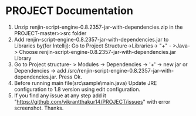 
# PROJECT Documentation
1) Unzip renjin-script-engine-0.8.2357-jar-with-dependencies.zip in the PROJECT-master>>src folder
2) Add renjin-script-engine-0.8.2357-jar-with-dependencies.jar to Libraries by(for Intellij): Go to Project Structure->Libraries-> "+" -      >Java-> Choose renjin-script-engine-0.8.2357-jar-with-dependencies.jar Library
3) Go to Project structure- > Modules -> Dependencies -> '+' -> new jar or Dependencies -> add /src/renjin-script-engine-0.8.2357-jar-with-dependencies.jar. Press Ok.
4) Before running main file(src\sample\main.java) Update JRE configuration to 1.8 version using edit configuration.
5) If you find any issue at any step add it "https://github.com/vikrantthakur14/PROJECT/issues" with error screenshot. Thanks.




